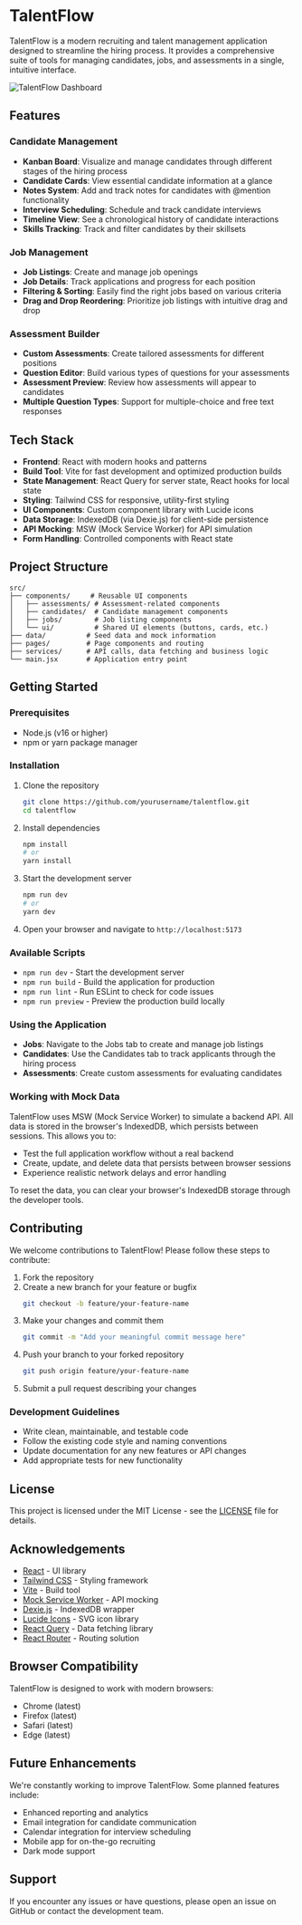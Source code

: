 # TalentFlow

TalentFlow is a modern recruiting and talent management application designed to streamline the hiring process. It provides a comprehensive suite of tools for managing candidates, jobs, and assessments in a single, intuitive interface.

![TalentFlow Dashboard](https://via.placeholder.com/800x400?text=TalentFlow+Dashboard)

## Features

### Candidate Management
- **Kanban Board**: Visualize and manage candidates through different stages of the hiring process
- **Candidate Cards**: View essential candidate information at a glance
- **Notes System**: Add and track notes for candidates with @mention functionality
- **Interview Scheduling**: Schedule and track candidate interviews
- **Timeline View**: See a chronological history of candidate interactions
- **Skills Tracking**: Track and filter candidates by their skillsets

### Job Management
- **Job Listings**: Create and manage job openings
- **Job Details**: Track applications and progress for each position
- **Filtering & Sorting**: Easily find the right jobs based on various criteria
- **Drag and Drop Reordering**: Prioritize job listings with intuitive drag and drop

### Assessment Builder
- **Custom Assessments**: Create tailored assessments for different positions
- **Question Editor**: Build various types of questions for your assessments
- **Assessment Preview**: Review how assessments will appear to candidates
- **Multiple Question Types**: Support for multiple-choice and free text responses

## Tech Stack

- **Frontend**: React with modern hooks and patterns
- **Build Tool**: Vite for fast development and optimized production builds
- **State Management**: React Query for server state, React hooks for local state
- **Styling**: Tailwind CSS for responsive, utility-first styling
- **UI Components**: Custom component library with Lucide icons
- **Data Storage**: IndexedDB (via Dexie.js) for client-side persistence
- **API Mocking**: MSW (Mock Service Worker) for API simulation
- **Form Handling**: Controlled components with React state

## Project Structure

```
src/
├── components/     # Reusable UI components
│   ├── assessments/ # Assessment-related components
│   ├── candidates/  # Candidate management components
│   ├── jobs/        # Job listing components
│   └── ui/          # Shared UI elements (buttons, cards, etc.)
├── data/          # Seed data and mock information
├── pages/         # Page components and routing
├── services/      # API calls, data fetching and business logic
└── main.jsx       # Application entry point
```

## Getting Started

### Prerequisites

- Node.js (v16 or higher)
- npm or yarn package manager

### Installation

1. Clone the repository
   ```bash
   git clone https://github.com/yourusername/talentflow.git
   cd talentflow
   ```

2. Install dependencies
   ```bash
   npm install
   # or
   yarn install
   ```

3. Start the development server
   ```bash
   npm run dev
   # or
   yarn dev
   ```

4. Open your browser and navigate to `http://localhost:5173`

### Available Scripts

- `npm run dev` - Start the development server
- `npm run build` - Build the application for production
- `npm run lint` - Run ESLint to check for code issues
- `npm run preview` - Preview the production build locally

### Using the Application

- **Jobs**: Navigate to the Jobs tab to create and manage job listings
- **Candidates**: Use the Candidates tab to track applicants through the hiring process
- **Assessments**: Create custom assessments for evaluating candidates

### Working with Mock Data

TalentFlow uses MSW (Mock Service Worker) to simulate a backend API. All data is stored in the browser's IndexedDB, which persists between sessions. This allows you to:

- Test the full application workflow without a real backend
- Create, update, and delete data that persists between browser sessions
- Experience realistic network delays and error handling

To reset the data, you can clear your browser's IndexedDB storage through the developer tools.

## Contributing

We welcome contributions to TalentFlow! Please follow these steps to contribute:

1. Fork the repository
2. Create a new branch for your feature or bugfix
   ```bash
   git checkout -b feature/your-feature-name
   ```
3. Make your changes and commit them
   ```bash
   git commit -m "Add your meaningful commit message here"
   ```
4. Push your branch to your forked repository
   ```bash
   git push origin feature/your-feature-name
   ```
5. Submit a pull request describing your changes

### Development Guidelines

- Write clean, maintainable, and testable code
- Follow the existing code style and naming conventions
- Update documentation for any new features or API changes
- Add appropriate tests for new functionality

## License

This project is licensed under the MIT License - see the [LICENSE](LICENSE) file for details.

## Acknowledgements

- [React](https://reactjs.org/) - UI library
- [Tailwind CSS](https://tailwindcss.com/) - Styling framework
- [Vite](https://vitejs.dev/) - Build tool
- [Mock Service Worker](https://mswjs.io/) - API mocking
- [Dexie.js](https://dexie.org/) - IndexedDB wrapper
- [Lucide Icons](https://lucide.dev/) - SVG icon library
- [React Query](https://tanstack.com/query/latest) - Data fetching library
- [React Router](https://reactrouter.com/) - Routing solution

## Browser Compatibility

TalentFlow is designed to work with modern browsers:

- Chrome (latest)
- Firefox (latest)
- Safari (latest)
- Edge (latest)

## Future Enhancements

We're constantly working to improve TalentFlow. Some planned features include:

- Enhanced reporting and analytics
- Email integration for candidate communication
- Calendar integration for interview scheduling
- Mobile app for on-the-go recruiting
- Dark mode support

## Support

If you encounter any issues or have questions, please open an issue on GitHub or contact the development team.
